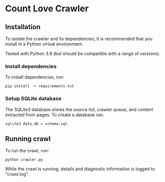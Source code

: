 # Count Love Crawler

## Installation

To isolate the crawler and its dependencies, it is recommended that you install
in a Python virtual environment. 

Tested with Python 3.9 (but should be compatible with a range of versions).

### Install dependencies

To install dependencies, run:

```shell
pip install -r requirements.txt
```

### Setup SQLite database

The SQLite3 database stores the source list, crawler queue, and content extracted
from pages. To create a database run:

```shell
sqlite3 data.db < schema.sql
```

## Running crawl

To run the crawl, run:

```shell
python crawler.py
```

While the crawl is running, details and diagnostic information is logged to
"crawl.log".
